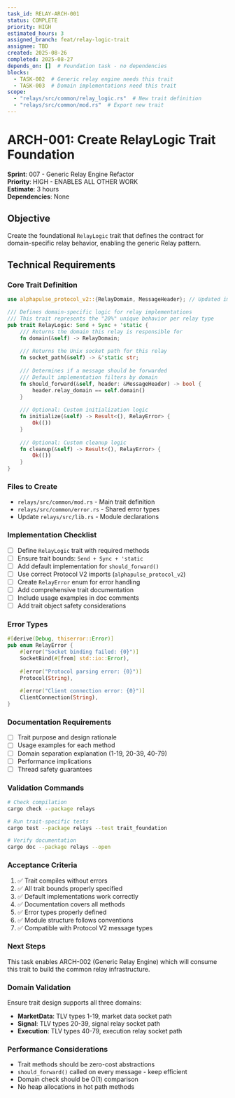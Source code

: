```yaml
---
task_id: RELAY-ARCH-001
status: COMPLETE
priority: HIGH
estimated_hours: 3
assigned_branch: feat/relay-logic-trait
assignee: TBD
created: 2025-08-26
completed: 2025-08-27
depends_on: []  # Foundation task - no dependencies
blocks:
  - TASK-002  # Generic relay engine needs this trait
  - TASK-003  # Domain implementations need this trait
scope:
  - "relays/src/common/relay_logic.rs"  # New trait definition
  - "relays/src/common/mod.rs"  # Export new trait
---
```


# ARCH-001: Create RelayLogic Trait Foundation

**Sprint**: 007 - Generic Relay Engine Refactor  
**Priority**: HIGH - ENABLES ALL OTHER WORK  
**Estimate**: 3 hours  
**Dependencies**: None  

## Objective
Create the foundational `RelayLogic` trait that defines the contract for domain-specific relay behavior, enabling the generic Relay<T> pattern.

## Technical Requirements

### Core Trait Definition
```rust
use alphapulse_protocol_v2::{RelayDomain, MessageHeader}; // Updated import path

/// Defines domain-specific logic for relay implementations
/// This trait represents the "20%" unique behavior per relay type
pub trait RelayLogic: Send + Sync + 'static {
    /// Returns the domain this relay is responsible for
    fn domain(&self) -> RelayDomain;
    
    /// Returns the Unix socket path for this relay  
    fn socket_path(&self) -> &'static str;
    
    /// Determines if a message should be forwarded
    /// Default implementation filters by domain
    fn should_forward(&self, header: &MessageHeader) -> bool {
        header.relay_domain == self.domain()
    }
    
    /// Optional: Custom initialization logic
    fn initialize(&self) -> Result<(), RelayError> {
        Ok(())
    }
    
    /// Optional: Custom cleanup logic  
    fn cleanup(&self) -> Result<(), RelayError> {
        Ok(())
    }
}
```

### Files to Create
- `relays/src/common/mod.rs` - Main trait definition
- `relays/src/common/error.rs` - Shared error types  
- Update `relays/src/lib.rs` - Module declarations

### Implementation Checklist
- [ ] Define `RelayLogic` trait with required methods
- [ ] Ensure trait bounds: `Send + Sync + 'static`
- [ ] Add default implementation for `should_forward()`
- [ ] Use correct Protocol V2 imports (`alphapulse_protocol_v2`)
- [ ] Create `RelayError` enum for error handling
- [ ] Add comprehensive trait documentation
- [ ] Include usage examples in doc comments
- [ ] Add trait object safety considerations

### Error Types
```rust
#[derive(Debug, thiserror::Error)]
pub enum RelayError {
    #[error("Socket binding failed: {0}")]
    SocketBind(#[from] std::io::Error),
    
    #[error("Protocol parsing error: {0}")]
    Protocol(String),
    
    #[error("Client connection error: {0}")]
    ClientConnection(String),
}
```

### Documentation Requirements
- [ ] Trait purpose and design rationale
- [ ] Usage examples for each method
- [ ] Domain separation explanation (1-19, 20-39, 40-79)
- [ ] Performance implications
- [ ] Thread safety guarantees

### Validation Commands
```bash
# Check compilation
cargo check --package relays

# Run trait-specific tests  
cargo test --package relays --test trait_foundation

# Verify documentation
cargo doc --package relays --open
```

### Acceptance Criteria
1. ✅ Trait compiles without errors
2. ✅ All trait bounds properly specified  
3. ✅ Default implementations work correctly
4. ✅ Documentation covers all methods
5. ✅ Error types properly defined
6. ✅ Module structure follows conventions
7. ✅ Compatible with Protocol V2 message types

### Next Steps
This task enables ARCH-002 (Generic Relay Engine) which will consume this trait to build the common relay infrastructure.

### Domain Validation
Ensure trait design supports all three domains:
- **MarketData**: TLV types 1-19, market data socket path
- **Signal**: TLV types 20-39, signal relay socket path  
- **Execution**: TLV types 40-79, execution relay socket path

### Performance Considerations
- Trait methods should be zero-cost abstractions
- `should_forward()` called on every message - keep efficient
- Domain check should be O(1) comparison
- No heap allocations in hot path methods
